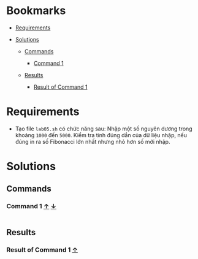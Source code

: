 <a name="bookmarks"/>

# Bookmarks

- [Requirements](#requirements)

- [Solutions](#solutions)

	- [Commands](#commands)
		- [Command 1](#command-1)

	- [Results](#results)
		- [Result of Command 1](#result-1)

<a name="requirements"/>

# Requirements

- Tạo file `lab05.sh` có chức năng sau: Nhập một số nguyên dương trong khoảng `1000` đến `5000`. Kiểm tra tính đúng dắn của dữ liệu nhập, nếu đúng in ra số Fibonacci lớn nhất nhưng nhỏ hơn số mới nhập.

<a name="solutions"/>

# Solutions 

<a name="commands"/>

## Commands

<a name="command-1"/>

### Command 1 [↑](#bookmarks) [↓](#result-1)

```sh

```

<a name="results"/>

## Results

<a name="result-1"/>

### Result of Command 1 [↑](#command-1)

```sh

```

